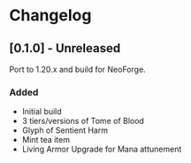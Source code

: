 # Changelog

## [0.1.0] - Unreleased

Port to 1.20.x and build for NeoForge.

### Added

- Initial build
- 3 tiers/versions of Tome of Blood
- Glyph of Sentient Harm
- Mint tea item
- Living Armor Upgrade for Mana attunement